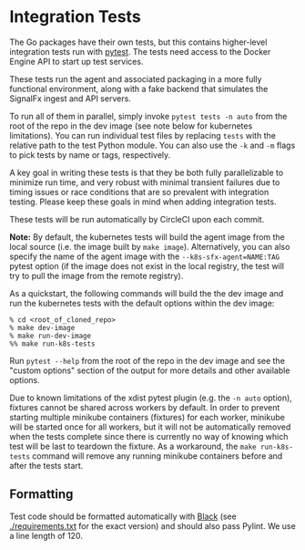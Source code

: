 # Integration Tests

The Go packages have their own tests, but this contains higher-level
integration tests run with [pytest](https://docs.pytest.org/en/latest/).  The
tests need access to the Docker Engine API to start up test services.

These tests run the agent and associated packaging in a more fully functional
environment, along with a fake backend that simulates the SignalFx ingest and
API servers.  

To run all of them in parallel, simply invoke `pytest tests -n auto` from the
root of the repo in the dev image (see note below for kubernetes
limitations). You can run individual test files by replacing `tests` with the 
relative path to the test Python module. You can also use the `-k` and `-m` 
flags to pick tests by name or tags, respectively.

A key goal in writing these tests is that they be both fully parallelizable to
minimize run time, and very robust with minimal transient failures due to
timing issues or race conditions that are so prevalent with integration
testing.  Please keep these goals in mind when adding integration tests.

These tests will be run automatically by CircleCI upon each commit.

**Note:** By default, the kubernetes tests will build the agent image from the
local source (i.e. the image built by `make image`).  Alternatively, you can
also specify the name of the agent image with the `--k8s-sfx-agent=NAME:TAG`
pytest option (if the image does not exist in the local registry, the test will
try to pull the image from the remote registry).

As a quickstart, the following commands will build the the dev image and run
the kubernetes tests with the default options within the dev image:
```
% cd <root_of_cloned_repo>
% make dev-image
% make run-dev-image
%% make run-k8s-tests
```

Run `pytest --help` from the root of the repo in the dev image and see the 
"custom options" section of the output for more details and other available 
options.

Due to known limitations of the xdist pytest plugin (e.g. the `-n auto` option),
fixtures cannot be shared across workers by default.  In order to prevent 
starting multiple minikube containers (fixtures) for each worker, minikube will
be started once for all workers, but it will not be automatically removed when
the tests complete since there is currently no way of knowing which test will be
last to teardown the fixture.  As a workaround, the `make run-k8s-tests` command
will remove any running minikube containers before and after the tests start.

## Formatting

Test code should be formatted automatically with
[Black](https://pypi.org/project/black/) (see
[./requirements.txt](./requirements.txt) for the exact version) and should also
pass Pylint.  We use a line length of 120.
